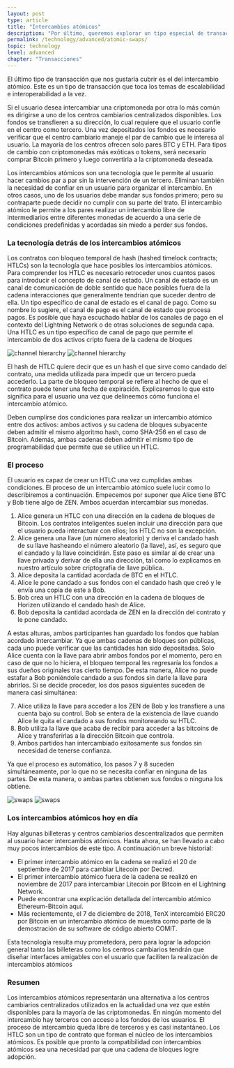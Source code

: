 ```yaml
---
layout: post
type: article
title: "Intercambios atómicos"
description: "Por último, queremos explorar un tipo especial de transacción. Un intercambio atómico (atomic swap) le permite a un usuario intercambiar criptomonedas diferentes sin la intermediación de un centro cambiario."
permalink: /technology/advanced/atomic-swaps/
topic: technology
level: advanced
chapter: "Transacciones"
---
```


El último tipo de transacción que nos gustaría cubrir es el del intercambio atómico. Este es un tipo de transacción que toca los temas de escalabilidad e interoperabilidad a la vez.

Si el usuario desea intercambiar una criptomoneda por otra lo más común es dirigirse a uno de los centros cambiarios centralizados disponibles. Los fondos se transfieren a su dirección, lo cual requiere que el usuario confíe en el centro como tercero. Una vez depositados los fondos es necesario verificar que el centro cambiario maneje el par de cambio que le interesa al usuario. La mayoría de los centros ofrecen solo pares BTC y ETH. Para tipos de cambio con criptomonedas más exóticas o tokens, será necesario comprar Bitcoin primero y luego convertirla a la criptomoneda deseada.

Los intercambios atómicos son una tecnología que le permite al usuario hacer cambios par a par sin la intervención de un tercero. Eliminan también la necesidad de confiar en un usuario para organizar el intercambio. En otros casos, uno de los usuarios debe mandar sus fondos primero; pero su contraparte puede decidir no cumplir con su parte del trato. El intercambio atómico le permite a los pares realizar un intercambio libre de intermediarios entre diferentes monedas de acuerdo a una serie de condiciones predefinidas y acordadas sin miedo a perder sus fondos.

### La tecnología detrás de los intercambios atómicos

Los contratos con bloqueo temporal de hash (hashed timelock contracts; HTLCs) son la tecnología que hace posibles los intercambios atómicos. Para comprender los HTLC es necesario retroceder unos cuantos pasos para introducir el concepto de canal de estado.
Un canal de estado es un canal de comunicación de doble sentido que hace posibles fuera de la cadena interacciones que generalmente tendrían que suceder dentro de ella. Un tipo específico de canal de estado es el canal de pago. Como su nombre lo sugiere, el canal de pago es el canal de estado que procesa pagos. Es posible que haya escuchado hablar de los canales de pago en el contexto del Lightning Network o de otras soluciones de segunda capa. Una HTLC es un tipo específico de canal de pago que permite el intercambio de dos activos cripto fuera de la cadena de bloques

![channel hierarchy]({{site.baseurl_root}}/assets/post_files/technology/advanced/4.3-atomic-swaps/ES_channel_hierarchy_D.jpg)
![channel hierarchy]({{site.baseurl_root}}/assets/post_files/technology/advanced/4.3-atomic-swaps/ES_channel_hierarchy_M.jpg)

El hash de HTLC quiere decir que es un hash el que sirve como candado del contrato, una medida utilizada para impedir que un tercero pueda accederlo. La parte de bloqueo temporal se refiere al hecho de que el contrato puede tener una fecha de expiración. Explicaremos lo que esto significa para el usuario una vez que delineemos cómo funciona el intercambio atómico.

Deben cumplirse dos condiciones para realizar un intercambio atómico entre dos activos: ambos activos y su cadena de bloques subyacente deben admitir el mismo algoritmo hash, como SHA-256 en el caso de Bitcoin. Además, ambas cadenas deben admitir el mismo tipo de programabilidad que permite que se utilice un HTLC.

### El proceso

El usuario es capaz de crear un HTLC una vez cumplidas ambas condiciones. El proceso de un intercambio atómico suele lucir como lo describiremos a continuación. Empecemos por suponer que Alice tiene BTC y Bob tiene algo de ZEN. Ambos acuerdan intercambiar sus monedas.

1.  Alice genera un HTLC con una dirección en la cadena de bloques de Bitcoin. Los contratos inteligentes suelen incluir una dirección para que el usuario pueda interactuar con ellos; los HTLC no son la excepción.
2.  Alice genera una llave (un número aleatorio) y deriva el candado hash de su llave hasheando el número aleatorio (la llave), así, es seguro que el candado y la llave coincidirán. Este paso es similar al de crear una llave privada y derivar de ella una dirección, tal como lo explicamos en nuestro artículo sobre criptografía de llave pública.
3.  Alice deposita la cantidad acordada de BTC en el HTLC.
4.  Alice le pone candado a sus fondos con el candado hash que creó y le envía una copia de este a Bob.
5.  Bob crea un HTLC con una dirección en la cadena de bloques de Horizen utilizando el candado hash de Alice.
6.  Bob deposita la cantidad acordada de ZEN en la dirección del contrato y le pone candado.

A estas alturas, ambos participantes han guardado los fondos que habían acordado intercambiar. Ya que ambas cadenas de bloques son públicas, cada uno puede verificar que las cantidades han sido depositadas. Solo Alice cuenta con la llave para abrir ambos fondos por el momento, pero en caso de que no lo hiciera, el bloqueo temporal les regresaría los fondos a sus dueños originales tras cierto tiempo. De esta manera, Alice no puede estafar a Bob poniéndole candado a sus fondos sin darle la llave para abrirlos. Si se decide proceder, los dos pasos siguientes suceden de manera casi simultánea:

7.  Alice utiliza la llave para acceder a los ZEN de Bob y los transfiere a una cuenta bajo su control. Bob se entera de la existencia de llave cuando Alice le quita el candado a sus fondos monitoreando su HTLC.
8.  Bob utiliza la llave que acaba de recibir para acceder a las bitcoins de Alice y transferirlas a la dirección Bitcoin que controla.
9.  Ambos partidos han intercambiado exitosamente sus fondos sin necesidad de tenerse confianza.

Ya que el proceso es automático, los pasos 7 y 8 suceden simultáneamente, por lo que no se necesita confiar en ninguna de las partes. De esta manera, o ambas partes obtienen sus fondos o ninguna los obtiene.

![swaps]({{site.baseurl_root}}/assets/post_files/technology/advanced/4.3-atomic-swaps/ES_swaps_D.jpg)
![swaps]({{site.baseurl_root}}/assets/post_files/technology/advanced/4.3-atomic-swaps/ES_swaps_M.jpg)

### Los intercambios atómicos hoy en día

Hay algunas billeteras y centros cambiarios descentralizados que permiten al usuario hacer intercambios atómicos. Hasta ahora, se han llevado a cabo muy pocos intercambios de este tipo. A continuación un breve historial:

- El primer intercambio atómico en la cadena se realizó el 20 de septiembre de 2017 para cambiar Litecoin por Decred.
- El primer intercambio atómico fuera de la cadena se realizó en noviembre de 2017 para intercambiar Litecoin por Bitcoin en el Lightning Network.
- Puede encontrar una explicación detallada del intercambio atómico Ethereum-Bitcoin aquí.
- Más recientemente, el 7 de diciembre de 2018, TenX intercambió ERC20 por Bitcoin en un intercambio atómico de muestra como parte de la demostración de su software de código abierto COMIT.

Esta tecnología resulta muy prometedora, pero para lograr la adopción general tanto las billeteras como los centros cambiarios tendrán que diseñar interfaces amigables con el usuario que faciliten la realización de intercambios atómicos

### Resumen

Los intercambios atómicos representarán una alternativa a los centros cambiarios centralizados utilizados en la actualidad una vez que estén disponibles para la mayoría de las criptomonedas. En ningún momento del intercambio hay terceros con acceso a los fondos de los usuarios. El proceso de intercambio queda libre de terceros y es casi instantáneo. Los HTLC son un tipo de contrato que forman el núcleo de los intercambios atómicos. Es posible que pronto la compatibilidad con intercambios atómicos sea una necesidad par que una cadena de bloques logre adopción.
